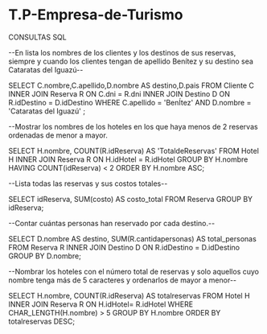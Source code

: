 # T.P-Empresa-de-Turismo



CONSULTAS SQL


--En lista los nombres de los clientes y los destinos de sus reservas, siempre y cuando los clientes tengan de apellido Benítez y su destino sea Cataratas del Iguazú--

SELECT C.nombre,C.apellido,D.nombre AS destino,D.pais
FROM Cliente C
INNER JOIN Reserva R ON C.dni = R.dni
INNER JOIN Destino D ON R.idDestino = D.idDestino
WHERE C.apellido = 'BenÍtez'
AND  D.nombre = 'Cataratas del Iguazú' ;


--Mostrar los nombres de los hoteles en los que haya menos de 2 reservas ordenadas de menor a mayor.

SELECT H.nombre, COUNT(R.idReserva) AS 'TotaldeReservas'
FROM Hotel H
INNER JOIN Reserva R ON H.idHotel = R.idHotel
GROUP BY H.nombre
HAVING  COUNT(idReserva) < 2
ORDER BY H.nombre ASC;


--Lista todas las reservas y sus costos totales--

SELECT idReserva, SUM(costo) AS costo_total
FROM Reserva
GROUP BY idReserva;


--Contar cuántas personas han reservado por cada destino.--

SELECT D.nombre AS destino, SUM(R.cantidapersonas) AS total_personas
FROM Reserva R
INNER JOIN Destino D ON R.idDestino = D.idDestino
GROUP BY D.nombre;


--Nombrar los hoteles con el número total de reservas y solo aquellos cuyo nombre tenga más de 5 caracteres y ordenarlos de mayor a menor--

SELECT H.nombre, COUNT(R.idReserva) AS totalreservas
FROM Hotel H
INNER JOIN Reserva R ON H.idHotel= R.idHotel
WHERE CHAR_LENGTH(H.nombre) > 5
GROUP BY H.nombre
ORDER BY totalreservas DESC;
